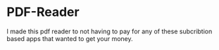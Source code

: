 # PDF-Reader
I made this pdf reader to not having to pay for any of these subcribtion based apps that wanted to get your money. 
